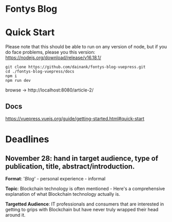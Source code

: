 # Fontys Blog

# Quick Start
Please note that this should be able to run on any version of node, but if you do face problems, please you this version: https://nodejs.org/download/release/v16.18.1/
```
git clone https://github.com/dainank/fontys-blog-vuepress.git
cd ./fontys-blog-vuepress/docs
npm i
npm run dev
```
browse -> http://localhost:8080/article-2/

## Docs
https://vuepress.vuejs.org/guide/getting-started.html#quick-start

# Deadlines
## November 28: hand in target audience, type of publication, title, abstract/introduction.
**Format**: '*Blog*'
	- personal experience
	- informal

**Topic**: Blockchain technology is often mentioned - Here's a comprehensive explanation of what 
Blockchain technology actually is.

**Targetted Audience**: IT professionals and consumers that are interested in getting to grips 
with Blockchain but have never truly wrapped their head around it.
